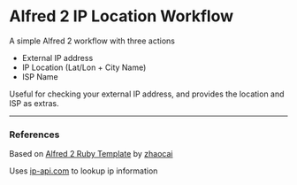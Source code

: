 # Alfred 2 IP Location Workflow

A simple Alfred 2 workflow with three actions

- External IP address
- IP Location (Lat/Lon + City Name)
- ISP Name

Useful for checking your external IP address, and provides the location and ISP as extras.


------------------
### References

Based on [Alfred 2 Ruby Template](https://github.com/zhaocai/alfred2-ruby-template) by [zhaocai](https://github.com/zhaocai)

Uses [ip-api.com](http://ip-api.com) to lookup ip information
